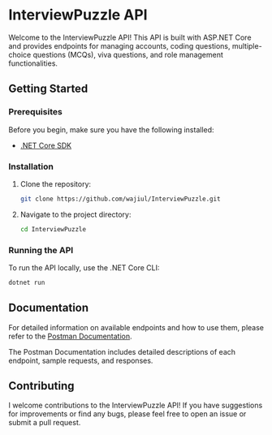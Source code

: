 # InterviewPuzzle API

Welcome to the InterviewPuzzle API! This API is built with ASP.NET Core and provides endpoints for managing accounts, coding questions, multiple-choice questions (MCQs), viva questions, and role management functionalities.

## Getting Started

### Prerequisites

Before you begin, make sure you have the following installed:

- [.NET Core SDK](https://dotnet.microsoft.com/download)

### Installation

1. Clone the repository:

    ```bash
    git clone https://github.com/wajiul/InterviewPuzzle.git
    ```

2. Navigate to the project directory:

    ```bash
    cd InterviewPuzzle
    ```

### Running the API

To run the API locally, use the .NET Core CLI:

```bash
dotnet run
```


## Documentation
For detailed information on available endpoints and how to use them, please refer to the [Postman Documentation](https://documenter.getpostman.com/view/33928531/2sA3JNb1Dy).

The Postman Documentation includes detailed descriptions of each endpoint, sample requests, and responses.

## Contributing
I welcome contributions to the InterviewPuzzle API! If you have suggestions for improvements or find any bugs, please feel free to open an issue or submit a pull request.

